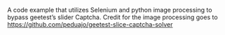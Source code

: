 A code example that utilizes Selenium and python image processing to bypass geetest’s slider Captcha.
Credit for the image processing goes to 
https://github.com/peduajo/geetest-slice-captcha-solver
